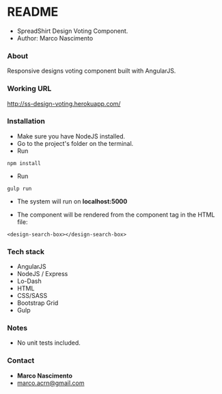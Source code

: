 # README #

* SpreadShirt Design Voting Component.
* Author: Marco Nascimento

### About ###
Responsive designs voting component built with AngularJS.

### Working URL ###
http://ss-design-voting.herokuapp.com/

### Installation ###

* Make sure you have NodeJS installed.
* Go to the project's folder on the terminal.
* Run 
```
npm install
```
* Run 
```
gulp run
```
* The system will run on **localhost:5000**

* The component will be rendered from the component tag in the HTML file:

```
<design-search-box></design-search-box>
```

### Tech stack ###

* AngularJS
* NodeJS / Express
* Lo-Dash
* HTML
* CSS/SASS
* Bootstrap Grid
* Gulp

### Notes ###

* No unit tests included.

### Contact ###

* **Marco Nascimento**
* marco.acrn@gmail.com